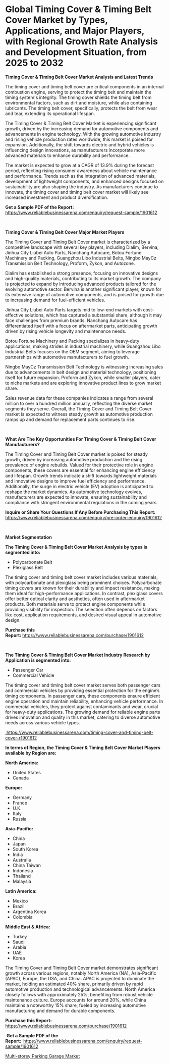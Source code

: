 <p><h1>Global Timing Cover & Timing Belt Cover Market by Types, Applications, and Major Players, with Regional Growth Rate Analysis and Development Situation, from 2025 to 2032</h1></p><p><strong>Timing Cover & Timing Belt Cover Market Analysis and Latest Trends</strong></p>
<p><p>The timing cover and timing belt cover are critical components in an internal combustion engine, serving to protect the timing belt and maintain the timing system's integrity. The timing cover shields the timing belt from environmental factors, such as dirt and moisture, while also containing lubricants. The timing belt cover, specifically, protects the belt from wear and tear, extending its operational lifespan.</p><p>The Timing Cover & Timing Belt Cover Market is experiencing significant growth, driven by the increasing demand for automotive components and advancements in engine technology. With the growing automotive industry and rising vehicle production rates worldwide, this market is poised for expansion. Additionally, the shift towards electric and hybrid vehicles is influencing design innovations, as manufacturers incorporate more advanced materials to enhance durability and performance.</p><p>The market is expected to grow at a CAGR of 13.9% during the forecast period, reflecting rising consumer awareness about vehicle maintenance and performance. Trends such as the integration of advanced materials, development of lightweight components, and enhanced designs focused on sustainability are also shaping the industry. As manufacturers continue to innovate, the timing cover and timing belt cover market will likely see increased investment and product diversification.</p></p>
<p><strong>Get a Sample PDF of the Report:&nbsp;</strong> <a href="https://www.reliablebusinessarena.com/enquiry/request-sample/1901612?utm_campaign=3270&utm_medium=2&utm_source=Github&utm_content=ia&utm_term=31032025&utm_id=timing-cover-timing-belt-cover">https://www.reliablebusinessarena.com/enquiry/request-sample/1901612</a></p>
<p>&nbsp;</p>
<p><strong>Timing Cover & Timing Belt Cover Major Market Players</strong></p>
<p><p>The Timing Cover and Timing Belt Cover market is characterized by a competitive landscape with several key players, including Dialim, Bervina, Jinhua City Liubei Auto Parts, Nanchang Autocare, Botou Fortune Machinery and Packing, Guangzhou Libo Industrial Belts, Ningbo MayCz Transmission Belt Technology, Proform, Zykon, and Autozone. </p><p>Dialim has established a strong presence, focusing on innovative designs and high-quality materials, contributing to its market growth. The company is projected to expand by introducing advanced products tailored for the evolving automotive sector. Bervina is another significant player, known for its extensive range of automotive components, and is poised for growth due to increasing demand for fuel-efficient vehicles.</p><p>Jinhua City Liubei Auto Parts targets mid to low-end markets with cost-effective solutions, which has captured a substantial share, although it may face challenges from premium brands. Nanchang Autocare has differentiated itself with a focus on aftermarket parts, anticipating growth driven by rising vehicle longevity and maintenance needs.</p><p>Botou Fortune Machinery and Packing specializes in heavy-duty applications, making strides in industrial machinery, while Guangzhou Libo Industrial Belts focuses on the OEM segment, aiming to leverage partnerships with automotive manufacturers to fuel growth.</p><p>Ningbo MayCz Transmission Belt Technology is witnessing increasing sales due to advancements in belt design and material technology, positioning itself for future expansion. Proform and Zykon, while smaller players, cater to niche markets and are exploring innovative product lines to grow market share.</p><p>Sales revenue data for these companies indicates a range from several million to over a hundred million annually, reflecting the diverse market segments they serve. Overall, the Timing Cover and Timing Belt Cover market is expected to witness steady growth as automotive production ramps up and demand for replacement parts continues to rise.</p></p>
<p>&nbsp;</p>
<p><strong>What Are The Key Opportunities For Timing Cover & Timing Belt Cover Manufacturers?</strong></p>
<p><p>The Timing Cover and Timing Belt Cover market is poised for steady growth, driven by increasing automotive production and the rising prevalence of engine rebuilds. Valued for their protective role in engine components, these covers are essential for enhancing engine efficiency and lifespan. Growth trends indicate a shift towards lightweight materials and innovative designs to improve fuel efficiency and performance. Additionally, the surge in electric vehicle (EV) adoption is anticipated to reshape the market dynamics. As automotive technology evolves, manufacturers are expected to innovate, ensuring sustainability and compliance with stringent environmental regulations in the coming years.</p></p>
<p><strong>Inquire or Share Your Questions If Any Before Purchasing This Report:</strong> <a href="https://www.reliablebusinessarena.com/enquiry/pre-order-enquiry/1901612?utm_campaign=3270&utm_medium=2&utm_source=Github&utm_content=ia&utm_term=31032025&utm_id=timing-cover-timing-belt-cover">https://www.reliablebusinessarena.com/enquiry/pre-order-enquiry/1901612</a></p>
<p>&nbsp;</p>
<p><strong>Market Segmentation</strong></p>
<p><strong>The Timing Cover & Timing Belt Cover Market Analysis by types is segmented into:</strong></p>
<p><ul><li>Polycarbonate Belt</li><li>Plexiglass Belt</li></ul></p>
<p><p>The timing cover and timing belt cover market includes various materials, with polycarbonate and plexiglass being prominent choices. Polycarbonate timing covers are known for their durability and impact resistance, making them ideal for high-performance applications. In contrast, plexiglass covers offer better optical clarity and aesthetics, often used in aftermarket products. Both materials serve to protect engine components while providing visibility for inspection. The selection often depends on factors like cost, application requirements, and desired visual appeal in automotive design.</p></p>
<p><strong>Purchase this Report:&nbsp;</strong><a href="https://www.reliablebusinessarena.com/purchase/1901612?utm_campaign=3270&utm_medium=2&utm_source=Github&utm_content=ia&utm_term=31032025&utm_id=timing-cover-timing-belt-cover">https://www.reliablebusinessarena.com/purchase/1901612</a></p>
<p>&nbsp;</p>
<p><strong>The Timing Cover & Timing Belt Cover Market Industry Research by Application is segmented into:</strong></p>
<p><ul><li>Passenger Car</li><li>Commercial Vehicle</li></ul></p>
<p><p>The timing cover and timing belt cover market serves both passenger cars and commercial vehicles by providing essential protection for the engine’s timing components. In passenger cars, these components ensure efficient engine operation and maintain reliability, enhancing vehicle performance. In commercial vehicles, they protect against contaminants and wear, crucial for heavy-duty applications. The growing demand for reliable engine parts drives innovation and quality in this market, catering to diverse automotive needs across various vehicle types.</p></p>
<p><a href="https://www.reliablebusinessarena.com/timing-cover-and-timing-belt-cover-r1901612?utm_campaign=3270&utm_medium=2&utm_source=Github&utm_content=ia&utm_term=31032025&utm_id=timing-cover-timing-belt-cover">&nbsp;https://www.reliablebusinessarena.com/timing-cover-and-timing-belt-cover-r1901612</a></p>
<p><strong>In terms of Region, the Timing Cover & Timing Belt Cover Market Players available by Region are:</strong></p>
<p>
    <p> <strong> North America: </strong>
        <ul>
            <li>United States</li>
            <li>Canada</li>
        </ul>
        </p> 
    <p> <strong> Europe: </strong>
        <ul>
            <li>Germany</li>
            <li>France</li>
            <li>U.K.</li>
            <li>Italy</li>
            <li>Russia</li>
        </ul>
        </p> 
    <p> <strong> Asia-Pacific: </strong>
        <ul>
            <li>China</li>
            <li>Japan</li>
            <li>South Korea</li>
            <li>India</li>
            <li>Australia</li>
            <li>China Taiwan</li>
            <li>Indonesia</li>
            <li>Thailand</li>
            <li>Malaysia</li>
        </ul>
        </p> 
    <p> <strong> Latin America: </strong>
        <ul>
            <li>Mexico</li>
            <li>Brazil</li>
            <li>Argentina Korea</li>
            <li>Colombia</li>
        </ul>
        </p> 
    <p> <strong> Middle East & Africa: </strong>
        <ul>
            <li>Turkey</li>
            <li>Saudi</li>
            <li>Arabia</li>
            <li>UAE</li>
            <li>Korea</li>
        </ul>
    </p>
    </p>
<p><p>The Timing Cover and Timing Belt Cover market demonstrates significant growth across various regions, notably North America (NA), Asia-Pacific (APAC), Europe, the USA, and China. APAC is projected to dominate the market, holding an estimated 40% share, primarily driven by rapid automotive production and technological advancements. North America closely follows with approximately 25%, benefiting from robust vehicle maintenance culture. Europe accounts for around 20%, while China maintains a noteworthy 15% share, fueled by increasing automotive manufacturing and demand for durable components.</p></p>
<p><strong>Purchase this Report: </strong><a href="https://www.reliablebusinessarena.com/purchase/1901612?utm_campaign=3270&utm_medium=2&utm_source=Github&utm_content=ia&utm_term=31032025&utm_id=timing-cover-timing-belt-cover">https://www.reliablebusinessarena.com/purchase/1901612</a></p>
<p>&nbsp;<strong>Get a Sample PDF of the Report:&nbsp;&nbsp;</strong><a href="https://www.reliablebusinessarena.com/enquiry/request-sample/1901612?utm_campaign=3270&utm_medium=2&utm_source=Github&utm_content=ia&utm_term=31032025&utm_id=timing-cover-timing-belt-cover">https://www.reliablebusinessarena.com/enquiry/request-sample/1901612</a></p>
<p><strong></strong></p>
<p><p><a href="https://github.com/daemluari/Market-Research-Report-List-1/blob/main/multi-storey-parking-garage-market.md?utm_campaign=3270&utm_medium=2&utm_source=Github&utm_content=ia&utm_term=31032025&utm_id=timing-cover-timing-belt-cover">Multi-storey Parking Garage Market</a></p></p>
